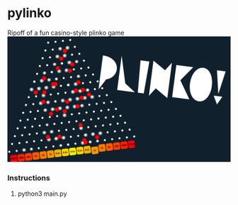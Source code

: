 # pylinko
Ripoff of a fun casino-style plinko game  
![Thumbnail](graphics/thumb.png)  

### Instructions
1. python3 main.py